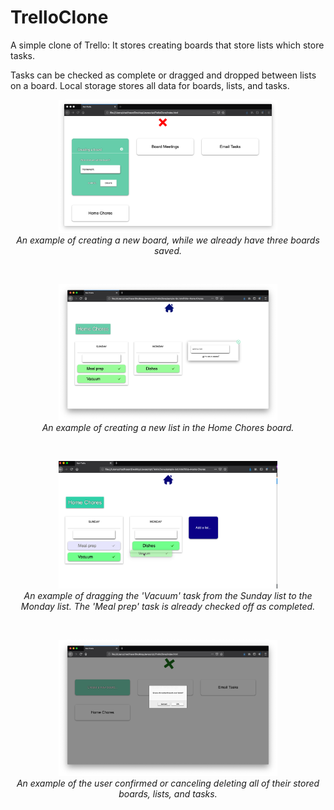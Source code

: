 # TrelloClone
A simple clone of Trello: It stores creating boards that store lists which store tasks.

Tasks can be checked as complete or dragged and dropped between lists on a board. Local storage stores all data for boards, lists, and tasks.

<p align="center">
  <img src="/img/demo-images/creating-new-board.png" width="350" />
  <br />
  <em>An example of creating a new board, while we already have three boards saved.</em>
</p>

<br />

<p align="center">
  <img src="/img/demo-images/create-new-list.png" width="350" />
  <br />
  <em>An example of creating a new list in the Home Chores board.</em>
</p>

<br />

<p align="center">
  <img src="/img/demo-images/drag-drop-tasks.png" width="350" />
  <br />
  <em>An example of dragging the 'Vacuum' task from the Sunday list to the Monday list. The 'Meal prep' task is already checked off as completed.</em>
</p>

<br />

<p align="center">
  <img src="/img/demo-images/delete-storage.png" width="350" />
  <br />
  <em>An example of the user confirmed or canceling deleting all of their stored boards, lists, and tasks.</em>
</p>
